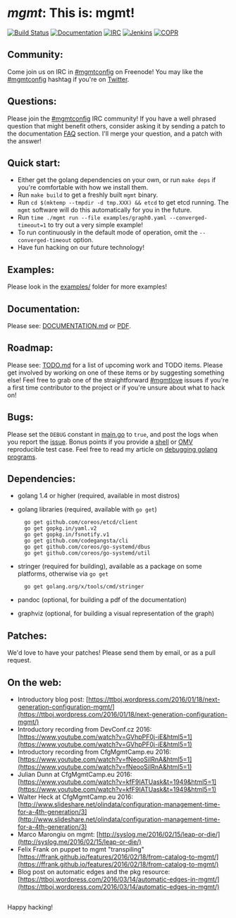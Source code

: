 # *mgmt*: This is: mgmt!

[![Build Status](https://secure.travis-ci.org/purpleidea/mgmt.png?branch=master)](http://travis-ci.org/purpleidea/mgmt)
[![Documentation](https://img.shields.io/docs/markdown.png)](DOCUMENTATION.md)
[![IRC](https://img.shields.io/irc/%23mgmtconfig.png)](https://webchat.freenode.net/?channels=#mgmtconfig)
[![Jenkins](https://img.shields.io/jenkins/status.png)](https://ci.centos.org/job/purpleidea-mgmt/)
[![COPR](https://img.shields.io/copr/builds.png)](https://copr.fedoraproject.org/coprs/purpleidea/mgmt/)

## Community:
Come join us on IRC in [#mgmtconfig](https://webchat.freenode.net/?channels=#mgmtconfig) on Freenode!
You may like the [#mgmtconfig](https://twitter.com/hashtag/mgmtconfig) hashtag if you're on [Twitter](https://twitter.com/#!/purpleidea).

## Questions:
Please join the [#mgmtconfig](https://webchat.freenode.net/?channels=#mgmtconfig) IRC community!
If you have a well phrased question that might benefit others, consider asking it by sending a patch to the documentation [FAQ](https://github.com/purpleidea/mgmt/blob/master/DOCUMENTATION.md#usage-and-frequently-asked-questions) section. I'll merge your question, and a patch with the answer!

## Quick start:
* Either get the golang dependencies on your own, or run `make deps` if you're comfortable with how we install them.
* Run `make build` to get a freshly built `mgmt` binary.
* Run `cd $(mktemp --tmpdir -d tmp.XXX) && etcd` to get etcd running. The `mgmt` software will do this automatically for you in the future.
* Run `time ./mgmt run --file examples/graph0.yaml --converged-timeout=1` to try out a very simple example!
* To run continuously in the default mode of operation, omit the `--converged-timeout` option.
* Have fun hacking on our future technology!

## Examples:
Please look in the [examples/](examples/) folder for more examples!

## Documentation:
Please see: [DOCUMENTATION.md](DOCUMENTATION.md) or [PDF](https://pdfdoc-purpleidea.rhcloud.com/pdf/https://github.com/purpleidea/mgmt/blob/master/DOCUMENTATION.md).

## Roadmap:
Please see: [TODO.md](TODO.md) for a list of upcoming work and TODO items.
Please get involved by working on one of these items or by suggesting something else!
Feel free to grab one of the straightforward [#mgmtlove](https://github.com/purpleidea/mgmt/labels/mgmtlove) issues if you're a first time contributor to the project or if you're unsure about what to hack on!

## Bugs:
Please set the `DEBUG` constant in [main.go](https://github.com/purpleidea/mgmt/blob/master/main.go) to `true`, and post the logs when you report the [issue](https://github.com/purpleidea/mgmt/issues).
Bonus points if you provide a [shell](https://github.com/purpleidea/mgmt/tree/master/test/shell) or [OMV](https://github.com/purpleidea/mgmt/tree/master/test/omv) reproducible test case.
Feel free to read my article on [debugging golang programs](https://ttboj.wordpress.com/2016/02/15/debugging-golang-programs/).

## Dependencies:
* golang 1.4 or higher (required, available in most distros)
* golang libraries (required, available with `go get`)

        go get github.com/coreos/etcd/client
        go get gopkg.in/yaml.v2
        go get gopkg.in/fsnotify.v1
        go get github.com/codegangsta/cli
        go get github.com/coreos/go-systemd/dbus
        go get github.com/coreos/go-systemd/util

* stringer (required for building), available as a package on some platforms, otherwise via `go get`

        go get golang.org/x/tools/cmd/stringer

* pandoc (optional, for building a pdf of the documentation)
* graphviz (optional, for building a visual representation of the graph)

## Patches:
We'd love to have your patches! Please send them by email, or as a pull request.

## On the web:
* Introductory blog post: [https://ttboj.wordpress.com/2016/01/18/next-generation-configuration-mgmt/](https://ttboj.wordpress.com/2016/01/18/next-generation-configuration-mgmt/)
* Introductory recording from DevConf.cz 2016: [https://www.youtube.com/watch?v=GVhpPF0j-iE&html5=1](https://www.youtube.com/watch?v=GVhpPF0j-iE&html5=1)
* Introductory recording from CfgMgmtCamp.eu 2016: [https://www.youtube.com/watch?v=fNeooSiIRnA&html5=1](https://www.youtube.com/watch?v=fNeooSiIRnA&html5=1)
* Julian Dunn at CfgMgmtCamp.eu 2016: [https://www.youtube.com/watch?v=kfF9IATUask&t=1949&html5=1](https://www.youtube.com/watch?v=kfF9IATUask&t=1949&html5=1)
* Walter Heck at CfgMgmtCamp.eu 2016: [http://www.slideshare.net/olindata/configuration-management-time-for-a-4th-generation/3](http://www.slideshare.net/olindata/configuration-management-time-for-a-4th-generation/3)
* Marco Marongiu on mgmt: [http://syslog.me/2016/02/15/leap-or-die/](http://syslog.me/2016/02/15/leap-or-die/)
* Felix Frank on puppet to mgmt "transpiling" [https://ffrank.github.io/features/2016/02/18/from-catalog-to-mgmt/](https://ffrank.github.io/features/2016/02/18/from-catalog-to-mgmt/)
* Blog post on automatic edges and the pkg resource: [https://ttboj.wordpress.com/2016/03/14/automatic-edges-in-mgmt/](https://ttboj.wordpress.com/2016/03/14/automatic-edges-in-mgmt/)

##

Happy hacking!
